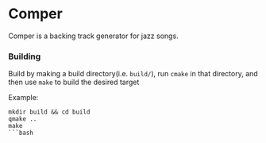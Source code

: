 # Comper

Comper is a backing track generator for jazz songs.

### Building

Build by making a build directory(i.e. `build/`), run `cmake` in that directory, and then use `make` to build the desired target

Example:

```
mkdir build && cd build
qmake ..
make
```bash


